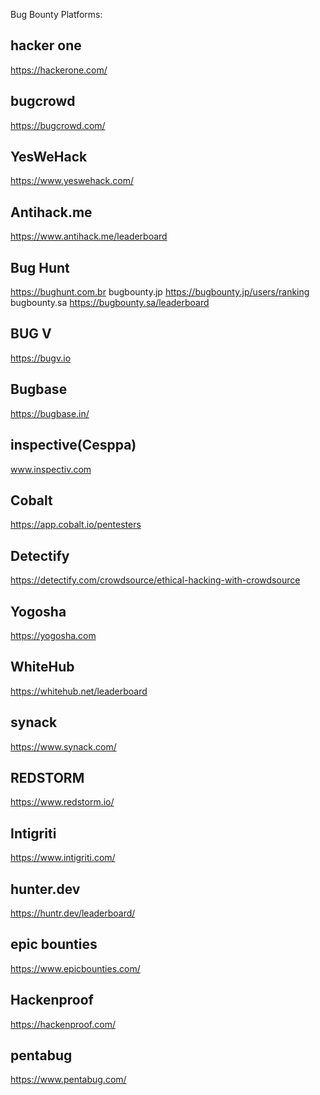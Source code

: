 Bug Bounty Platforms:
## hacker one
https://hackerone.com/
## bugcrowd
https://bugcrowd.com/
## YesWeHack
 https://www.yeswehack.com/
## Antihack.me
https://www.antihack.me/leaderboard
## Bug Hunt 
https://bughunt.com.br
bugbounty.jp 
https://bugbounty.jp/users/ranking
bugbounty.sa 
https://bugbounty.sa/leaderboard
## BUG V
https://bugv.io
## Bugbase
https://bugbase.in/
## inspective(Cesppa)
www.inspectiv.com
## Cobalt
https://app.cobalt.io/pentesters
## Detectify
https://detectify.com/crowdsource/ethical-hacking-with-crowdsource
## Yogosha
https://yogosha.com
## WhiteHub
https://whitehub.net/leaderboard
## synack
https://www.synack.com/
## REDSTORM
https://www.redstorm.io/
## Intigriti
https://www.intigriti.com/
## hunter.dev
https://huntr.dev/leaderboard/
## epic bounties
https://www.epicbounties.com/
## Hackenproof
https://hackenproof.com/
## pentabug
https://www.pentabug.com/

